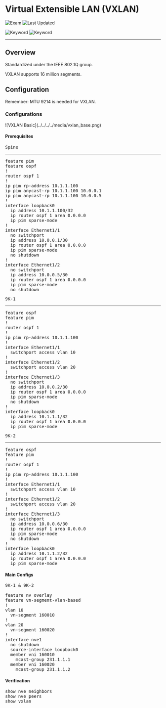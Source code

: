 # Virtual Extensible LAN (VXLAN)

![Exam](https://img.shields.io/badge/DCCOR-8A2BE2)
![Last Updated](https://img.shields.io/badge/Last%20Updated-2024--01--08-blue)

![Keyword](https://img.shields.io/badge/VXLAN-darkgreen)
![Keyword](https://img.shields.io/badge/Virtual%20Extensible%20LAN-darkgreen)

<hr>

## Overview

Standardized under the IEEE 802.1Q group.

VXLAN supports 16 million segments.

## Configuration

Remember: MTU 9214 is needed for VXLAN.

### Configurations

<main>![VXLAN Basic](../../../../media/vxlan_base.png)</main>

#### Prerequisites

<pre>
<span>Spine</span>
<hr>feature pim
feature ospf
!
router ospf 1
!
ip pim rp-address 10.1.1.100
ip pim anycast-rp 10.1.1.100 10.0.0.1
ip pim anycast-rp 10.1.1.100 10.0.0.5
!
interface loopback0
  ip address 10.1.1.100/32
  ip router ospf 1 area 0.0.0.0
  ip pim sparse-mode
!
interface Ethernet1/1
  no switchport
  ip address 10.0.0.1/30
  ip router ospf 1 area 0.0.0.0
  ip pim sparse-mode
  no shutdown
!
interface Ethernet1/2
  no switchport
  ip address 10.0.0.5/30
  ip router ospf 1 area 0.0.0.0
  ip pim sparse-mode
  no shutdown
</pre>

<pre>
<span>9K-1</span>
<hr>feature ospf
feature pim
!
router ospf 1
!
ip pim rp-address 10.1.1.100
!
interface Ethernet1/1
  switchport access vlan 10
!
interface Ethernet1/2
  switchport access vlan 20
!
interface Ethernet1/3
  no switchport
  ip address 10.0.0.2/30
  ip router ospf 1 area 0.0.0.0
  ip pim sparse-mode
  no shutdown
!
interface loopback0
  ip address 10.1.1.1/32
  ip router ospf 1 area 0.0.0.0
  ip pim sparse-mode
</pre>

<pre>
<span>9K-2</span>
<hr>feature ospf
feature pim
!
router ospf 1
!
ip pim rp-address 10.1.1.100
!
interface Ethernet1/1
  switchport access vlan 10
!
interface Ethernet1/2
  switchport access vlan 20
!
interface Ethernet1/3
  no switchport
  ip address 10.0.0.6/30
  ip router ospf 1 area 0.0.0.0
  ip pim sparse-mode
  no shutdown
!
interface loopback0
  ip address 10.1.1.2/32
  ip router ospf 1 area 0.0.0.0
  ip pim sparse-mode
</pre>

#### Main Configs

<pre>
<span>9K-1 & 9K-2</span>
<br>feature nv overlay
feature vn-segment-vlan-based
!
vlan 10
  vn-segment 160010
!
vlan 20
  vn-segment 160020
!
interface nve1
  no shutdown
  source-interface loopback0
  member vni 160010
    mcast-group 231.1.1.1
  member vni 160020
    mcast-group 231.1.1.2
</pre>

#### Verification

<pre>
show nve neighbors
show nve peers
show vxlan
</pre>

